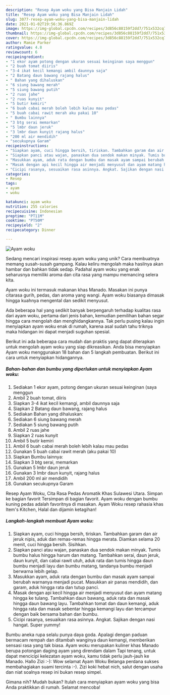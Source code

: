 ```yaml
---
description: "Resep Ayam woku yang Bisa Manjain Lidah"
title: "Resep Ayam woku yang Bisa Manjain Lidah"
slug: 3077-resep-ayam-woku-yang-bisa-manjain-lidah
date: 2021-01-02T19:56:36.869Z
image: https://img-global.cpcdn.com/recipes/3d856c88159f2dd7/751x532cq70/ayam-woku-foto-resep-utama.jpg
thumbnail: https://img-global.cpcdn.com/recipes/3d856c88159f2dd7/751x532cq70/ayam-woku-foto-resep-utama.jpg
cover: https://img-global.cpcdn.com/recipes/3d856c88159f2dd7/751x532cq70/ayam-woku-foto-resep-utama.jpg
author: Mamie Parker
ratingvalue: 4.8
reviewcount: 6
recipeingredient:
- "1 ekor ayam potong dengan ukuran sesuai keinginan saya menggun"
- "2 buah tomat diiris"
- "3-4 ikat kecil kemangi ambil daunnya saja"
- "2 Batang daun bawang rajang halus"
- " Bahan yang dihaluskan"
- "6 siung bawang merah"
- "5 siung bawang putih"
- "2 ruas jahe"
- "2 ruas kunyit"
- "5 butir kemiri"
- "6 buah cabai merah boleh lebih kalau mau pedas"
- "5 buah cabai rawit merah aku pakai 10"
- " Bumbu lainnya"
- "3 btg serai memarkan"
- "5 lmbr daun jeruk"
- "3 lmbr daun kunyit rajang halus"
- "200 ml air mendidih"
- "secukupnya Garam"
recipeinstructions:
- "Siapkan ayam, cuci hingga bersih, tiriskan. Tambahkan garam dan air jeruk nipis, aduk dan remas-remas hingga merata. Diamkan selama 20 menit, cuci hingga bersih. Sisihkan."
- "Siapkan panci atau wajan, panaskan dua sendok makan minyak. Tumis bumbu halus hingga harum dan matang. Tambahkan serai, daun jeruk, daun kunyit, dan cabai rawit utuh, aduk rata dan tumis hingga daun bumbu menjadi layu dan bumbu matang, tandanya bumbu menjadi berwarna lebih gelap."
- "Masukkan ayam, aduk rata dengan bumbu dan masak ayam sampai berubah warnanya menjadi pucat. Masukkan air panas mendidih, dan garam, aduk hingga rata dan tutup panci."
- "Masak dengan api kecil hingga air menjadi menyusut dan ayam matang hingga ke tulang. Tambahkan daun bawang, aduk rata dan masak hingga daun bawang layu. Tambahkan tomat dan daun kemangi, aduk hingga rata dan masak sebentar hingga kemangi layu dan tercampur dengan baik bersama bahan dan bumbu."
- "Cicipi rasanya, sesuaikan rasa asinnya. Angkat. Sajikan dengan nasi hangat. Super yummy!"
categories:
- Resep
tags:
- ayam
- woku

katakunci: ayam woku 
nutrition: 255 calories
recipecuisine: Indonesian
preptime: "PT11M"
cooktime: "PT50M"
recipeyield: "2"
recipecategory: Dinner

---
```



![Ayam woku](https://img-global.cpcdn.com/recipes/3d856c88159f2dd7/751x532cq70/ayam-woku-foto-resep-utama.jpg)

Sedang mencari inspirasi resep ayam woku yang unik? Cara membuatnya memang susah-susah gampang. Kalau keliru mengolah maka hasilnya akan hambar dan bahkan tidak sedap. Padahal ayam woku yang enak seharusnya memiliki aroma dan cita rasa yang mampu memancing selera kita.

Ayam woku ini termasuk makanan khas Manado. Masakan ini punya citarasa gurih, pedas, dan aroma yang wangi. Ayam woku biasanya dimasak hingga kuahnya mengental dan sedikit menyusut.

Ada beberapa hal yang sedikit banyak berpengaruh terhadap kualitas rasa dari ayam woku, pertama dari jenis bahan, kemudian pemilihan bahan segar hingga cara mengolah dan menghidangkannya. Tak perlu pusing kalau ingin menyiapkan ayam woku enak di rumah, karena asal sudah tahu triknya maka hidangan ini dapat menjadi suguhan spesial.


Berikut ini ada beberapa cara mudah dan praktis yang dapat diterapkan untuk mengolah ayam woku yang siap dikreasikan. Anda bisa menyiapkan Ayam woku menggunakan 18 bahan dan 5 langkah pembuatan. Berikut ini cara untuk menyiapkan hidangannya.

<!--inarticleads1-->

##### Bahan-bahan dan bumbu yang diperlukan untuk menyiapkan Ayam woku:

1. Sediakan 1 ekor ayam, potong dengan ukuran sesuai keinginan (saya menggun
1. Ambil 2 buah tomat, diiris
1. Siapkan 3-4 ikat kecil kemangi, ambil daunnya saja
1. Siapkan 2 Batang daun bawang, rajang halus
1. Sediakan  Bahan yang dihaluskan:
1. Sediakan 6 siung bawang merah
1. Sediakan 5 siung bawang putih
1. Ambil 2 ruas jahe
1. Siapkan 2 ruas kunyit
1. Ambil 5 butir kemiri
1. Ambil 6 buah cabai merah boleh lebih kalau mau pedas
1. Gunakan 5 buah cabai rawit merah (aku pakai 10)
1. Siapkan  Bumbu lainnya:
1. Siapkan 3 btg serai, memarkan
1. Gunakan 5 lmbr daun jeruk
1. Gunakan 3 lmbr daun kunyit, rajang halus
1. Ambil 200 ml air mendidih
1. Gunakan secukupnya Garam


Resep Ayam Woku, Cita Rasa Pedas Aromatik Khas Sulawesi Utara. Simpan ke bagian favorit Tersimpan di bagian favorit. Ayam woku dengan bumbu kuning pedas adalah favoritnya di masakan. Ayam Woku resep rahasia khas Item&#39;s Kitchen, Halal dan dijamin ketagihan! 

<!--inarticleads2-->

##### Langkah-langkah membuat Ayam woku:

1. Siapkan ayam, cuci hingga bersih, tiriskan. Tambahkan garam dan air jeruk nipis, aduk dan remas-remas hingga merata. Diamkan selama 20 menit, cuci hingga bersih. Sisihkan.
1. Siapkan panci atau wajan, panaskan dua sendok makan minyak. Tumis bumbu halus hingga harum dan matang. Tambahkan serai, daun jeruk, daun kunyit, dan cabai rawit utuh, aduk rata dan tumis hingga daun bumbu menjadi layu dan bumbu matang, tandanya bumbu menjadi berwarna lebih gelap.
1. Masukkan ayam, aduk rata dengan bumbu dan masak ayam sampai berubah warnanya menjadi pucat. Masukkan air panas mendidih, dan garam, aduk hingga rata dan tutup panci.
1. Masak dengan api kecil hingga air menjadi menyusut dan ayam matang hingga ke tulang. Tambahkan daun bawang, aduk rata dan masak hingga daun bawang layu. Tambahkan tomat dan daun kemangi, aduk hingga rata dan masak sebentar hingga kemangi layu dan tercampur dengan baik bersama bahan dan bumbu.
1. Cicipi rasanya, sesuaikan rasa asinnya. Angkat. Sajikan dengan nasi hangat. Super yummy!


Bumbu aneka rupa selalu punya daya goda. Apalagi dengan paduan bermacam rempah dan ditambah wanginya daun kemangi, memberikan sensasi rasa yang tak biasa. Ayam woku merupakan kuliner khas Manado berupa potongan daging ayam yang direndam dalam Tapi tenang, untuk dapat mencicipi kelezatan ayam woku, kamu tidak perlu jauh-jauh ke Manado. Hallo Zizi :-): Wow selamat Ayam Woku Belanga perdana sukses membahagiakan suami tercinta :-). Zizi koki hebat nich, salut dengan usaha dan niat soalnya resep ini bukan resep simpel. 

Gimana nih? Mudah bukan? Itulah cara menyiapkan ayam woku yang bisa Anda praktikkan di rumah. Selamat mencoba!
